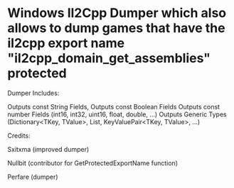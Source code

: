 # Windows Il2Cpp Dumper which also allows to dump games that have the il2cpp export name "il2cpp_domain_get_assemblies" protected

Dumper Includes:

  Outputs const String Fields,
  Outputs const Boolean Fields
  Outputs const number Fields (int16, int32, uint16, float, double, ...)
  Outputs Generic Types (Dictionary<TKey, TValue>, List<T>, KeyValuePair<TKey, TValue>, ...)



Credits:

  Sxitxma (improved dumper)
  
  Nullbit (contributor for GetProtectedExportName function)
  
  Perfare (dumper)
